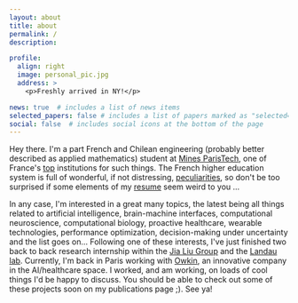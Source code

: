 ```yaml
---
layout: about
title: about
permalink: /
description: 

profile:
  align: right
  image: personal_pic.jpg
  address: >
    <p>Freshly arrived in NY!</p>

news: true  # includes a list of news items
selected_papers: false # includes a list of papers marked as "selected={true}"
social: false  # includes social icons at the bottom of the page
---
```


Hey there. I'm a part French and Chilean engineering (probably better described as applied mathematics) student at [Mines ParisTech](https://www.minesparis.psl.eu/), one of France's [top](https://etudiant.lefigaro.fr/article/classement-des-ecoles-d-ingenieurs_670e7e40-1ff2-11ea-88a9-d2e707b938cd/) institutions for such things. The French higher education system is full of wonderful, if not distressing, [peculiarities](http://www.understandfrance.org/France/Education.html#ecoles), so don't be too surprised if some elements of my [resume](/assets/pdf/cv_sebastian_partarrieu.pdf) seem weird to you ... 

In any case, I'm interested in a great many topics, the latest being all things related to artificial intelligence, brain-machine interfaces, computational neuroscience, computational biology, proactive healthcare, wearable technologies, performance optimization, decision-making under uncertainty and the list goes on... Following one of these interests, I've just finished two back to back research internship within the [Jia Liu Group](https://liulab.seas.harvard.edu/) and the [Landau lab](https://www.landaulab.org/). Currently, I'm back in Paris working with [Owkin](https://owkin.com/), an innovative company in the AI/healthcare space. I  worked, and am working, on loads of cool things I'd be happy to discuss. You should be able to check out some of these projects soon on my publications page ;). See ya!

